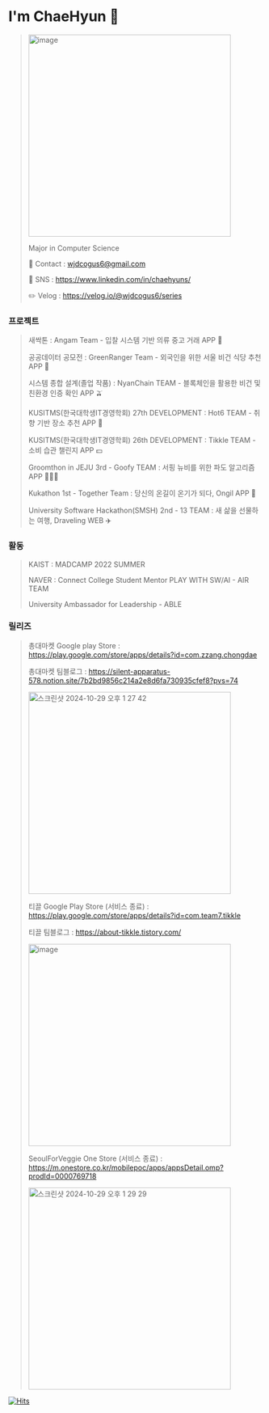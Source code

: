 # I'm ChaeHyun 🔭

> <img width="400" alt="image" src="https://github.com/chaehyuns/chaehyuns/assets/80222352/44ad7032-acb3-4d92-bd5f-cc04ed83a878">
>
> Major in Computer Science
> 
> 📩 Contact : wjdcogus6@gmail.com
>
> 📲 SNS : https://www.linkedin.com/in/chaehyuns/
>
> ✏️ Velog : https://velog.io/@wjdcogus6/series


### 프로젝트

> 새싹톤 : Angam Team - 입찰 시스템 기반 의류 중고 거래 APP 👕
>
> 공공데이터 공모전 : GreenRanger Team - 외국인을 위한 서울 비건 식당 추천 APP 🥬
>
> 시스템 종합 설계(졸업 작품) : NyanChain TEAM - 블록체인을 활용한 비건 및 친환경 인증 확인 APP 🫒
> 
> KUSITMS(한국대학생IT경영학회) 27th DEVELOPMENT :  Hot6 TEAM - 취향 기반 장소 추천 APP 👾
> 
> KUSITMS(한국대학생IT경영학회) 26th DEVELOPMENT : Tikkle TEAM - 소비 습관 챌린지 APP 💵
>
> Groomthon in JEJU 3rd - Goofy TEAM : 서핑 뉴비를 위한 파도 알고리즘 APP 🏄🏻‍♂️
> 
> Kukathon 1st - Together Team : 당신의 온길이 온기가 되다, Ongil APP 🦺
>
> University Software Hackathon(SMSH) 2nd - 13 TEAM : 새 삶을 선물하는 여행, Draveling WEB ✈️
> 

### 활동

> KAIST : MADCAMP 2022 SUMMER
> 
> NAVER : Connect College Student Mentor PLAY WITH SW/AI - AIR TEAM
> 
> University Ambassador for Leadership - ABLE
> 

### 릴리즈

> 총대마켓 Google play Store : https://play.google.com/store/apps/details?id=com.zzang.chongdae
>
> 총대마켓 팀블로그 : https://silent-apparatus-578.notion.site/7b2bd9856c214a2e8d6fa730935cfef8?pvs=74
>
> <img width="400" alt="스크린샷 2024-10-29 오후 1 27 42" src="https://github.com/user-attachments/assets/e15c6b90-e71b-475f-abce-2c02c5ff5d93">
> 
> 티끌 Google Play Store (서비스 종료) : https://play.google.com/store/apps/details?id=com.team7.tikkle
>
> 티끌 팀블로그 : https://about-tikkle.tistory.com/
> 
> <img width="400" alt="image" src="https://github.com/chaehyuns/chaehyuns/assets/80222352/ac1ca946-b0b9-4180-801e-2b0f584de35f">
> 
> SeoulForVeggie One Store (서비스 종료) : https://m.onestore.co.kr/mobilepoc/apps/appsDetail.omp?prodId=0000769718
>
> <img width="400" alt="스크린샷 2024-10-29 오후 1 29 29" src="https://github.com/user-attachments/assets/2a3722ff-d64d-4a33-96bb-0dabf28cd1d9">
>


 <!--
 ### My GitHub Stats 🪄
![Chaehyun's GitHub stats](https://github-readme-stats.vercel.app/api?username=chaehyuns&show_icons=true&theme=dracula)

-->

[![Hits](https://hits.seeyoufarm.com/api/count/incr/badge.svg?url=https%3A%2F%2Fgithub.com%2Fchaehyuns%2Fchaehyuns&count_bg=%2398435F&title_bg=%23555555&icon=kotlin.svg&icon_color=%23F1ADAD&title=hits&edge_flat=false)](https://hits.seeyoufarm.com)
